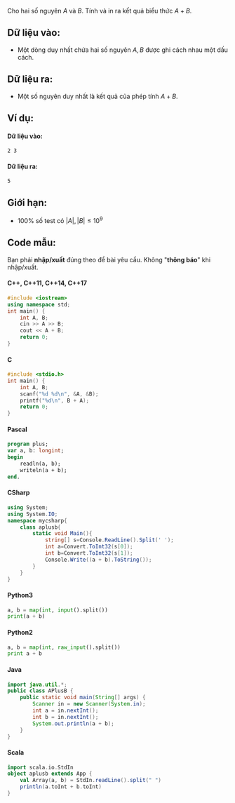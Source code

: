Cho hai số nguyên $A$ và $B$. Tính và in ra kết quả biểu thức $A+B$.

## Dữ liệu vào:
- Một dòng duy nhất chứa hai số nguyên $A, B$ được ghi cách nhau một dấu cách.

## Dữ liệu ra:
- Một số nguyên duy nhất là kết quả của phép tính $A+B$.

## Ví dụ:
#### Dữ liệu vào:
```plain
2 3
```

#### Dữ liệu ra:
```plain
5
```

## Giới hạn:
- $100\%$ số test có $|A|, |B| \le 10^9$

## Code mẫu:
Bạn phải **nhập/xuất** đúng theo đề bài yêu cầu. Không "**thông báo**" khi nhập/xuất.
#### C++, C++11, C++14, C++17
```C++
#include <iostream>
using namespace std;
int main() {
    int A, B;
    cin >> A >> B;
    cout << A + B;
    return 0;
}
```

#### C
```C
#include <stdio.h>
int main() {
    int A, B;
    scanf("%d %d\n", &A, &B);
    printf("%d\n", B + A);
    return 0;
}
```

#### Pascal
```Pascal
program plus;
var a, b: longint;
begin
    readln(a, b);
    writeln(a + b);
end.
```

#### CSharp
```C#
using System;
using System.IO;
namespace mycsharp{
	class aplusb{
		static void Main(){
			string[] s=Console.ReadLine().Split(' ');
			int a=Convert.ToInt32(s[0]);
			int b=Convert.ToInt32(s[1]);
			Console.Write((a + b).ToString());
		}
	}
}
```

#### Python3
```python
a, b = map(int, input().split())
print(a + b)
```

#### Python2
```python
a, b = map(int, raw_input().split())
print a + b
```

#### Java
```java
import java.util.*;
public class APlusB {
    public static void main(String[] args) {
        Scanner in = new Scanner(System.in);
		int a = in.nextInt();
        int b = in.nextInt();
        System.out.println(a + b);
    }
}
```

#### Scala
```scala
import scala.io.StdIn
object aplusb extends App {
	val Array(a, b) = StdIn.readLine().split(" ")
    println(a.toInt + b.toInt)
}
```
